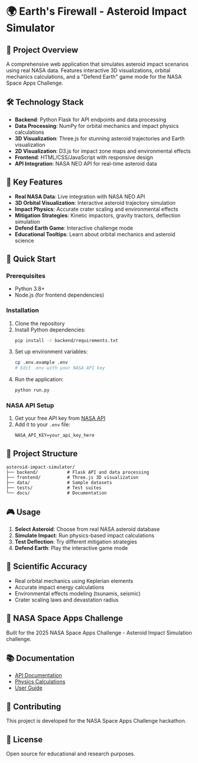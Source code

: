 # 🌍 Earth's Firewall - Asteroid Impact Simulator

## 🚀 Project Overview
A comprehensive web application that simulates asteroid impact scenarios using real NASA data. Features interactive 3D visualizations, orbital mechanics calculations, and a "Defend Earth" game mode for the NASA Space Apps Challenge.

## 🛠️ Technology Stack
- **Backend**: Python Flask for API endpoints and data processing
- **Data Processing**: NumPy for orbital mechanics and impact physics calculations
- **3D Visualization**: Three.js for stunning asteroid trajectories and Earth visualization
- **2D Visualization**: D3.js for impact zone maps and environmental effects
- **Frontend**: HTML/CSS/JavaScript with responsive design
- **API Integration**: NASA NEO API for real-time asteroid data

## 🎯 Key Features
- **Real NASA Data**: Live integration with NASA NEO API
- **3D Orbital Visualization**: Interactive asteroid trajectory simulation
- **Impact Physics**: Accurate crater scaling and environmental effects
- **Mitigation Strategies**: Kinetic impactors, gravity tractors, deflection simulation
- **Defend Earth Game**: Interactive challenge mode
- **Educational Tooltips**: Learn about orbital mechanics and asteroid science

## 🚀 Quick Start

### Prerequisites
- Python 3.8+
- Node.js (for frontend dependencies)

### Installation
1. Clone the repository
2. Install Python dependencies:
   ```bash
   pip install -r backend/requirements.txt
   ```
3. Set up environment variables:
   ```bash
   cp .env.example .env
   # Edit .env with your NASA API key
   ```
4. Run the application:
   ```bash
   python run.py
   ```

### NASA API Setup
1. Get your free API key from [NASA API](https://api.nasa.gov/)
2. Add it to your `.env` file:
   ```
   NASA_API_KEY=your_api_key_here
   ```

## 📁 Project Structure
```
asteroid-impact-simulator/
├── backend/           # Flask API and data processing
├── frontend/          # Three.js 3D visualization
├── data/              # Sample datasets
├── tests/             # Test suites
└── docs/              # Documentation
```

## 🎮 Usage
1. **Select Asteroid**: Choose from real NASA asteroid database
2. **Simulate Impact**: Run physics-based impact calculations
3. **Test Deflection**: Try different mitigation strategies
4. **Defend Earth**: Play the interactive game mode

## 🔬 Scientific Accuracy
- Real orbital mechanics using Keplerian elements
- Accurate impact energy calculations
- Environmental effects modeling (tsunamis, seismic)
- Crater scaling laws and devastation radius

## 🌟 NASA Space Apps Challenge
Built for the 2025 NASA Space Apps Challenge - Asteroid Impact Simulation challenge.

## 📚 Documentation
- [API Documentation](docs/API.md)
- [Physics Calculations](docs/CALCULATIONS.md)
- [User Guide](docs/USER_GUIDE.md)

## 🤝 Contributing
This project is developed for the NASA Space Apps Challenge hackathon.

## 📄 License
Open source for educational and research purposes.
